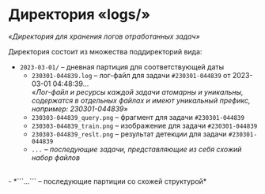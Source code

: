 # **Директория «logs/»**
*«Директория для хранения логов отработанных задач»*

Директория состоит из множества поддиректорий вида:
- ```2023-03-01/``` – дневная партиция для соответствующей даты
    - ```230301-044839.log``` – лог-файл для задачи ```#230301-044839``` от 2023-03-01 04:48:39...<br>*«Лог-файл и ресурсы каждой задачи атомарны и уникальны, содержатся в отдельных файлах и имеют уникальный префикс, например: 230301-044839»*
    - ```230303-044839_query.png``` – фрагмент для задачи ```#230301-044839```
    - ```230303-044839_train.png``` – изображение для задачи ```#230301-044839```
    - ```230303-044839_reslt.png``` – результат детекции для задачи ```#230301-044839```
    - *```...``` – последующие задачи, представляющие из себя схожий набор файлов*
<br>
- *```...``` – последующие партиции со схожей структурой*
